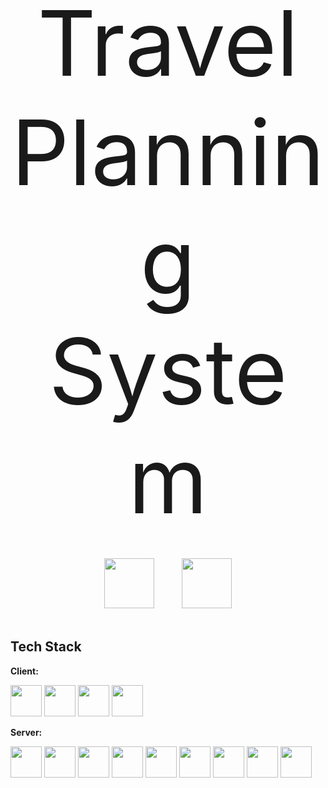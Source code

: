 <div align="center">
<div style="font-size: 145px">Travel Planning System</div>
<br>
<img style="margin: 20px" width="80px" src="https://user-images.githubusercontent.com/25181517/192108890-200809d1-439c-4e23-90d3-b090cf9a4eea.png">
<img style="margin: 20px" width="80px" src="https://user-images.githubusercontent.com/25181517/192108891-d86b6220-e232-423a-bf5f-90903e6887c3.png">
</div>

## Tech Stack

**Client:**

<img width=50px src="https://user-images.githubusercontent.com/25181517/192158954-f88b5814-d510-4564-b285-dff7d6400dad.png">
<img width=50px src="https://user-images.githubusercontent.com/25181517/183898674-75a4a1b1-f960-4ea9-abcb-637170a00a75.png">
<img width=50px src="https://user-images.githubusercontent.com/25181517/117447155-6a868a00-af3d-11eb-9cfe-245df15c9f3f.png">
<img width=50px src="https://user-images.githubusercontent.com/25181517/183898054-b3d693d4-dafb-4808-a509-bab54cf5de34.png">

**Server:**

<img width=50px src="https://user-images.githubusercontent.com/25181517/183891303-41f257f8-6b3d-487c-aa56-c497b880d0fb.png">
<img width=50px src="https://user-images.githubusercontent.com/25181517/117201470-f6d56780-adec-11eb-8f7c-e70e376cfd07.png">
<img width=50px src="https://user-images.githubusercontent.com/25181517/117201156-9a724800-adec-11eb-9a9d-3cd0f67da4bc.png">
<img width=50px src="https://user-images.githubusercontent.com/25181517/117207242-07d5a700-adf4-11eb-975e-be04e62b984b.png">
<img width=50px src="https://user-images.githubusercontent.com/25181517/117207493-49665200-adf4-11eb-808e-a9c0fcc2a0a0.png">
<img width=50px src="https://user-images.githubusercontent.com/25181517/117533873-484d4480-afef-11eb-9fad-67c8605e3592.png">
<img width=50px src="https://user-images.githubusercontent.com/25181517/190229463-87fa862f-ccf0-48da-8023-940d287df610.png">
<img width=50px src="https://user-images.githubusercontent.com/25181517/183896128-ec99105a-ec1a-4d85-b08b-1aa1620b2046.png">
<img width=50px src="https://user-images.githubusercontent.com/25181517/182884177-d48a8579-2cd0-447a-b9a6-ffc7cb02560e.png">





